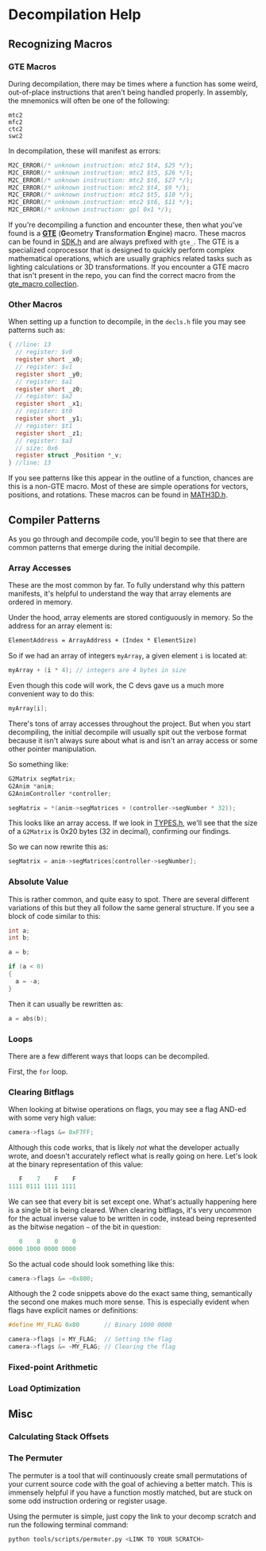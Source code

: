 # Decompilation Help

## Recognizing Macros

### GTE Macros

During decompilation, there may be times where a function has some weird, out-of-place instructions that aren't being handled properly. In assembly, the mnemonics will often be one of the following:

```assembly
mtc2
mfc2
ctc2
swc2
```

In decompilation, these will manifest as errors:

```c
M2C_ERROR(/* unknown instruction: mtc2 $t4, $25 */);
M2C_ERROR(/* unknown instruction: mtc2 $t5, $26 */);
M2C_ERROR(/* unknown instruction: mtc2 $t6, $27 */);
M2C_ERROR(/* unknown instruction: mtc2 $t4, $9 */);
M2C_ERROR(/* unknown instruction: mtc2 $t5, $10 */);
M2C_ERROR(/* unknown instruction: mtc2 $t6, $11 */);
M2C_ERROR(/* unknown instruction: gpl 0x1 */);
```

If you're decompiling a function and encounter these, then what you've found is a [**GTE**](https://psx-spx.consoledev.net/geometrytransformationenginegte/) (**G**eometry **T**ransformation **E**ngine) macro. These macros can be found in [SDK.h](/include/Libs/SDK.h) and are always prefixed with `gte_`. The GTE is a specialized coprocessor that is designed to quickly perform complex mathematical operations, which are usually graphics related tasks such as lighting calculations or 3D transformations. If you encounter a GTE macro that isn't present in the repo, you can find the correct macro from the [gte_macro collection](https://github.com/Decompollaborate/rabbitizer/blob/fb4ab5e24994a5987c5789983789d8d3dfc7a40f/docs/r3000gte/gte_macros.h).

### Other Macros

When setting up a function to decompile, in the `decls.h` file you may see patterns such as:

```c
{ //line: 13
  // register: $v0
  register short _x0;
  // register: $v1
  register short _y0;
  // register: $a1
  register short _z0;
  // register: $a2
  register short _x1;
  // register: $t0
  register short _y1;
  // register: $t1
  register short _z1;
  // register: $a3
  // size: 0x6
  register struct _Position *_v;
} //line: 13
```

If you see patterns like this appear in the outline of a function, chances are this is a non-GTE macro. Most of these are simple operations for vectors, positions, and rotations. These macros can be found in [MATH3D.h](../include/Game/MATH3D.h).

## Compiler Patterns

As you go through and decompile code, you'll begin to see that there are common patterns that emerge during the initial decompile.

### Array Accesses

These are the most common by far. To fully understand why this pattern manifests, it's helpful to understand the way that array elements are ordered in memory.

Under the hood, array elements are stored contiguously in memory. So the address for an array element is:

```latex
ElementAddress = ArrayAddress + (Index * ElementSize)
```

So if we had an array of integers `myArray`, a given element `i` is located at:

```c
myArray + (i * 4); // integers are 4 bytes in size
```

Even though this code will work, the C devs gave us a much more convenient way to do this:

```c
myArray[i];
```

There's tons of array accesses throughout the project. But when you start decompiling, the initial decompile will usually spit out the verbose format because it isn't always sure about what is and isn't an array access or some other pointer manipulation.

So something like:

```c
G2Matrix segMatrix;
G2Anim *anim;
G2AnimController *controller;

segMatrix = *(anim->segMatrices + (controller->segNumber * 32));
```

This looks like an array access. If we look in [TYPES.h](/include/Game/TYPES.h), we'll see that the size of a `G2Matrix` is 0x20 bytes (32 in decimal), confirming our findings.

So we can now rewrite this as:

```c
segMatrix = anim->segMatrices[controller->segNumber];
```

### Absolute Value

This is rather common, and quite easy to spot.
There are several different variations of this but they all follow the same general structure.
If you see a block of code similar to this:

```c
int a;
int b;

a = b;

if (a < 0)
{
  a = -a;
}
```

Then it can usually be rewritten as:

```c
a = abs(b);
```

### Loops

There are a few different ways that loops can be decompiled.

First, the `for` loop.

### Clearing Bitflags

When looking at bitwise operations on flags, you may see a flag AND-ed with some very high value:

```c
camera->flags &= 0xF7FF;
```

Although this code works, that is likely _not_ what the developer actually wrote, and doesn't accurately reflect what is really going on here. Let's look at the binary representation of this value:

```c
   F    7    F    F
1111 0111 1111 1111
```

We can see that every bit is set except one. What's actually happening here is a single bit is being cleared. When clearing bitflags, it's very uncommon for the actual inverse value to be written in code, instead being represented as the bitwise negation `~` of the bit in question:

```c
   0    8    0    0
0000 1000 0000 0000
```

So the actual code should look something like this:

```c
camera->flags &= ~0x800;
```

Although the 2 code snippets above do the exact same thing, semantically the second one makes much more sense. This is especially evident when flags have explicit names or definitions:

```c
#define MY_FLAG 0x80       // Binary 1000 0000

camera->flags |= MY_FLAG;  // Setting the flag
camera->flags &= ~MY_FLAG; // Clearing the flag
```

### Fixed-point Arithmetic

### Load Optimization

## Misc

### Calculating Stack Offsets

### The Permuter

The permuter is a tool that will continuously create small permutations of your current source code with the goal of achieving a better match. This is immensely helpful if you have a function mostly matched, but are stuck on some odd instruction ordering or register usage.

Using the permuter is simple, just copy the link to your decomp scratch and run the following terminal command:

```bash
python tools/scripts/permuter.py <LINK TO YOUR SCRATCH>
```
